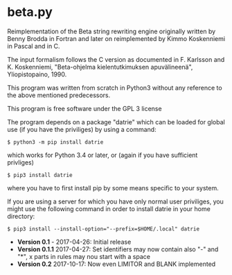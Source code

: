 beta.py
=======

Reimplementation of the Beta string rewriting engine originally written by Benny Brodda in Fortran and later on reimplemented by Kimmo Koskenniemi in Pascal and in C.

The input formalism follows the C version as documented in F. Karlsson and K. Koskenniemi, "Beta-ohjelma kielentutkimuksen apuvälineenä", Yliopistopaino, 1990.

This program was written from scratch in Python3 without any reference to the above mentioned predecessors.

This program is free software under the GPL 3 license

The program depends on a package "datrie" which can be loaded for global use (if you have the priviliges) by using a command:

    $ python3 -m pip install datrie

which works for Python 3.4 or later, or (again if you have sufficient privliges)

    $ pip3 install datrie

where you have to first install pip by some means specific to your system.

If you are using a server for which you have only normal user priviliges, you might use the following command in order to install datrie in your home directory:

    $ pip3 install --install-option="--prefix=$HOME/.local" datrie

- **Version 0.1** - 2017-04-26: Initial release
- **Version 0.1.1** 2017-04-27: Set identifiers may now contain also "-" and "*", x parts in rules may nou start with a space 
- **Version 0.2** 2017-10-17: Now even LIMITOR and BLANK implemented
